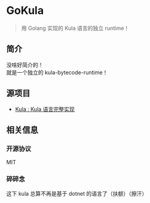 # GoKula 
> 用 Golang 实现的 Kula 语言的独立 runtime！

## 简介
没啥好简介的！  
就是一个独立的 kula-bytecode-runtime！

## 源项目
+ [Kula : Kula 语言完整实现](https://github.com/kula-lang/kula)

## 相关信息

### 开源协议
MIT

### 碎碎念
这下 kula 总算不再是基于 dotnet 的语言了（扶额）（擦汗）